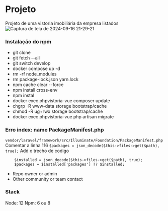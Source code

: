 # Projeto
Projeto de uma vistoria imobiliária da empresa listados
![Captura de tela de 2024-09-16 21-29-21](https://github.com/user-attachments/assets/190d26f3-affe-4481-9bdd-86176e0b6ab4)


### Instalação do npm

 - git clone
 - git fetch --all
 - git switch develop
 - docker compose up -d
 - rm -rf node_modules
 - rm package-lock.json yarn.lock
 - npm cache clear --force
 - npm install cross-env
 - npm instal
 - docker exec phpvistoria-vue composer update
 - chgrp -R www-data storage bootstrap/cache
 - chmod -R ug+rwx storage bootstrap/cache
 - docker exec phpvistoria-vue php artisan migrate

### Erro index: name PackageManifest.php  ###

``` vendor/laravel/framework/src/Illuminate/Foundation/PackageManifest.php ```
Comentar a linha 116
``` $packages = json_decode($this->files->get($path), true); ```
Add o trecho de codigo
``` 
    $installed = json_decode($this->files->get($path), true);
    $packages = $installed['packages'] ?? $installed;
```
* Repo owner or admin
* Other community or team contact

### Stack ###
Node: 12
Npm: 6 ou 8
